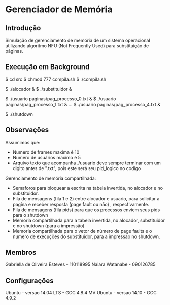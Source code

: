 # Gerenciador de Memória

## Introdução

Simulação de gerenciamento de memória de um sistema operacional utilizando algoritmo NFU (Not Frequently Used) para substituição de páginas.

## Execução em Background

$ cd src
$ chmod 777 compila.sh
$ ./compila.sh

$ ./alocador & <ENTER>
$ ./substituidor & <ENTER>

$ ./usuario paginas/pag_processo_0.txt & <ENTER>
$ ./usuario paginas/pag_processo_1.txt & <ENTER>
...
$ ./usuario paginas/pag_processo_4.txt & <ENTER>

$ ./shutdown

## Observações

Assumimos que:
* Numero de frames maxima é 10
* Numero de usuários maximo é 5
* Arquivo texto que acompanha ./usuario deve sempre terminar com um digito antes de ".txt", pois este será seu pid_logico no codigo

Gerenciamento de memória compartilhada:
* Semaforos para bloquear a escrita na tabela invertida, no alocador e no substituidor.
* Fila de mensagens (fila 1 e 2) entre alocador e usuario, para solicitar a pagina e receber resposta (page fault ou não) , respectivamente.
* Fila de mensagens (fila pids) para que os processos enviem seus pids para o shutdown
* Memoria compartilhada para a tabela invertida, no alocador, substituidor e no shutdown (para a impressão)
* Memoria compartilhada para o vetor de número de page faults e o numero de execuções do substituidor, para a impressao no shutdown.

## Membros

Gabriella de Oliveira Esteves - 110118995
Naiara Watanabe - 090126785

## Configurações
 
Ubuntu - versao 14.04 LTS - GCC 4.8.4
MV Ubuntu - versao 14.10 - GCC 4.9.2
